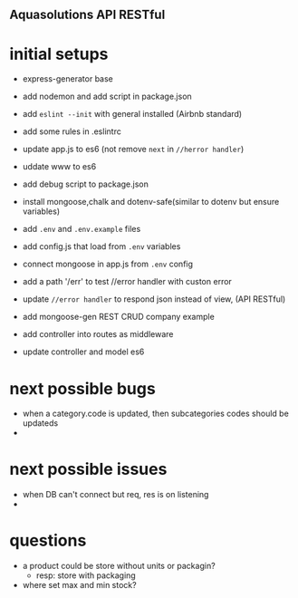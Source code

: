 ## Aquasolutions API RESTful
# initial setups
- express-generator base
- add nodemon and add script in package.json
- add `eslint --init` with general installed (Airbnb standard)
- add some rules in .eslintrc
- update app.js to es6 (not remove `next` in `//herror handler`)
- uddate www to es6
- add debug script to package.json

- install mongoose,chalk and dotenv-safe(similar to dotenv but ensure variables)
- add `.env` and `.env.example` files
- add config.js that load from `.env` variables
- connect mongoose in app.js from `.env` config

- add a path '/err' to test //error handler with custon error
- update `//error handler` to respond json instead of view, (API RESTful)

- add mongoose-gen REST CRUD company example
- add controller into routes as middleware
- update controller and model es6


# next possible bugs
- when a category.code is updated, then subcategories codes should be updateds
-

# next possible issues
- when DB can't connect but req, res is on listening
-


# questions
- a product could be store without units or packagin?
  - resp: store with packaging
- where set max and min stock?

